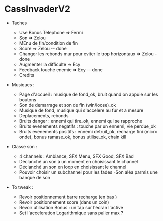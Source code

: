 ﻿# CassInvaderV2


  - Taches 

     - Use Bonus Telephone => Fermi
     - Son => Zelou
     - MEnu de fin/condition de fin
     - Score => Zelou -- done
     - Changer les rebonds mur pour eviter le trop horizontaux => Zelou - done
     - Augmenter la difficulte => Ecy
     - Feedback touché enemie => Ecy -- done
     - Credits

  - Musiques :

     - Page d'accueil : musique de fond_ok, bruit quand on appuie sur les boutons
     - Son de demarrage et son de fin (win/loose)_ok
     - Musique de fond, musique qui s'accelere au fur et a mesure
     - Deplacements, rebonds
     - Bruits danger : ennemi qui tire_ok, ennemi qui se rapproche
     - Bruits evenements negatifs : touche par un ennemi, vie perdue_ok
     - Bruits evenements positifs : ennemi detruit_ok, recharge fini (micro onde), bonus ramase_ok, bonus utilise_ok, chain kill
	 
  - Classe son :
     - 4 channels : Ambiance, SFX Menu, SFX Good, SFX Bad
	 - Déclanché un son à un moment en choisissant le channel
	 - Déclanché un son en loop en choisissant le channel
	 - Pouvoir choisir un subchannel pour les fades
	 -Son aléa parmis une banque de son
	 
  - To tweak :
     - Revoir positionnement barre recharge (en bas )
	 - Revoir positionnement score (dans un coin)
	 - Revoir utilisation Bonus : un tap sur l'écran l'active
	 - Set l'acceleration Logarithmique sans palier max ?